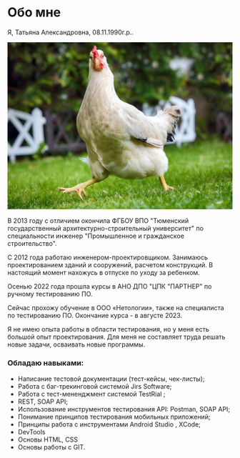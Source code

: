 # Обо мне

Я, Татьяна Александровна, 08.11.1990г.р..


![HI](f93a9fde37d978ab5f62ca5f932c7e6f.jpg)


В 2013 году c отличием окончила ФГБОУ ВПО "Тюменский государственный архитектурно-строительный университет" по специальности инженер "Промышленное и гражданское строительство".

С 2012 года работаю инженером-проектировщиком. Занимаюсь проектированием зданий и сооружений,  расчетом конструкций. В настоящий момент нахожусь в отпуске по уходу за ребенком.

Осенью 2022 года прошла курсы в АНО ДПО "ЦПК "ПАРТНЕР" по ручному тестированию ПО.

Сейчас прохожу обучение в ООО «Нетологии», также на специалиста по тестированию ПО. Окончание курса - в августе 2023.

Я не имею опыта работы в области тестирования, но у меня есть большой опыт проектирования. Для меня не составляет труда решать новые задачи, осваивать новые программы.

### Обладаю навыками:

- Написание тестовой документации (тест-кейсы, чек-листы);
- Работа с баг-трекинговой системой Jirs Software;
- Работа с тест-мененджмент системой TestRial ;
-  REST, SOAP API;
- Использование инструментов тестирования API: Postman, SOAP API;
- Понимание принципов тестирования мобильных приложений;
- Принципы работа с инструментами Android Studio , XCode;
- DevTools
- Основы HTML, CSS
- Основы работы с GIT.
